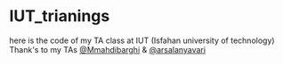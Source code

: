 # IUT_trianings

here is the code of my TA class at IUT (Isfahan university of technology)
Thank's to my TAs [@Mmahdibarghi](https://github.com/Mmahdibarghi) & [@arsalanyavari](https://github.com/arsalanyavari)
